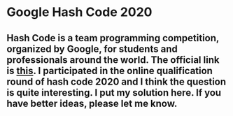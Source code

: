 # Google Hash Code 2020


## Hash Code is a team programming competition, organized by Google, for students and professionals around the world. The official link is [this](https://codingcompetitions.withgoogle.com/hashcode). I participated in the online qualification round of hash code 2020 and I think the question is quite interesting. I put my solution here. If you have better ideas, please let me know.